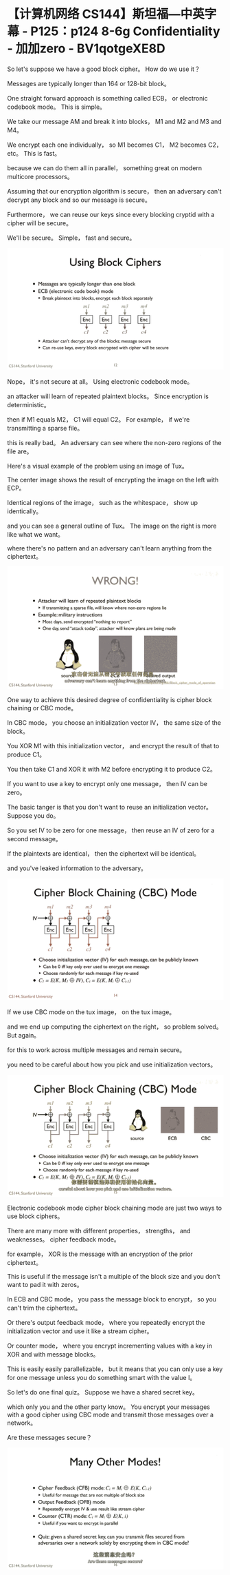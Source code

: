 # 【计算机网络 CS144】斯坦福—中英字幕 - P125：p124 8-6g Confidentiality - 加加zero - BV1qotgeXE8D

 So let's suppose we have a good block cipher。 How do we use it？

 Messages are typically longer than 164 or 128-bit block。

 One straight forward approach is something called ECB， or electronic codebook mode。 This is simple。

 We take our message AM and break it into blocks， M1 and M2 and M3 and M4。

 We encrypt each one individually， so M1 becomes C1， M2 becomes C2， etc。 This is fast。

 because we can do them all in parallel， something great on modern multicore processors。

 Assuming that our encryption algorithm is secure， then an adversary can't decrypt any block and so our message is secure。

 Furthermore， we can reuse our keys since every blocking cryptid with a cipher will be secure。

 We'll be secure。 Simple， fast and secure。

![](img/e54550470f9403346fd2eed542be3292_1.png)

 Nope， it's not secure at all。 Using electronic codebook mode。

 an attacker will learn of repeated plaintext blocks。 Since encryption is deterministic。

 then if M1 equals M2， C1 will equal C2。 For example， if we're transmitting a sparse file。

 this is really bad。 An adversary can see where the non-zero regions of the file are。

 Here's a visual example of the problem using an image of Tux。

 The center image shows the result of encrypting the image on the left with ECP。

 Identical regions of the image， such as the whitespace， show up identically。

 and you can see a general outline of Tux。 The image on the right is more like what we want。

 where there's no pattern and an adversary can't learn anything from the ciphertext。



![](img/e54550470f9403346fd2eed542be3292_3.png)

 One way to achieve this desired degree of confidentiality is cipher block chaining or CBC mode。

 In CBC mode， you choose an initialization vector IV， the same size of the block。

 You XOR M1 with this initialization vector， and encrypt the result of that to produce C1。

 You then take C1 and XOR it with M2 before encrypting it to produce C2。

 If you want to use a key to encrypt only one message， then IV can be zero。

 The basic tanger is that you don't want to reuse an initialization vector。 Suppose you do。

 So you set IV to be zero for one message， then reuse an IV of zero for a second message。

 If the plaintexts are identical， then the ciphertext will be identical。

 and you've leaked information to the adversary。

![](img/e54550470f9403346fd2eed542be3292_5.png)

 If we use CBC mode on the tux image， on the tux image。

 and we end up computing the ciphertext on the right， so problem solved。 But again。

 for this to work across multiple messages and remain secure。

 you need to be careful about how you pick and use initialization vectors。



![](img/e54550470f9403346fd2eed542be3292_7.png)

 Electronic codebook mode cipher block chaining mode are just two ways to use block ciphers。

 There are many more with different properties， strengths， and weaknesses。 cipher feedback mode。

 for example， XOR is the message with an encryption of the prior ciphertext。

 This is useful if the message isn't a multiple of the block size and you don't want to pad it with zeros。

 In ECB and CBC mode， you pass the message block to encrypt， so you can't trim the ciphertext。

 Or there's output feedback mode， where you repeatedly encrypt the initialization vector and use it like a stream cipher。

 Or counter mode， where you encrypt incrementing values with a key in XOR and with message blocks。

 This is easily easily parallelizable， but it means that you can only use a key for one message unless you do something smart with the value I。

 So let's do one final quiz。 Suppose we have a shared secret key。

 which only you and the other party know。 You encrypt your messages with a good cipher using CBC mode and transmit those messages over a network。

 Are these messages secure？

![](img/e54550470f9403346fd2eed542be3292_9.png)